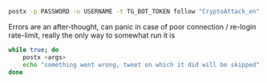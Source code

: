 ```sh
postx -p PASSWORD -u USERNAME -t TG_BOT_TOKEN follow "CryptoAttack_en"
```

Errors are an after-thought, can panic in case of poor connection / re-login rate-limit, really the only way to somewhat run it is
```sh
while true; do
	postx <args>
	echo "something went wrong, tweet on which it did will be skipped"
done
```
